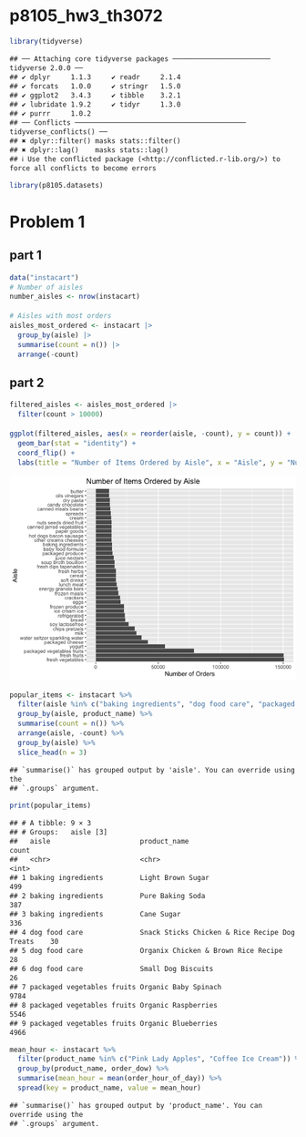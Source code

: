 p8105_hw3_th3072
================

``` r
library(tidyverse)
```

    ## ── Attaching core tidyverse packages ──────────────────────── tidyverse 2.0.0 ──
    ## ✔ dplyr     1.1.3     ✔ readr     2.1.4
    ## ✔ forcats   1.0.0     ✔ stringr   1.5.0
    ## ✔ ggplot2   3.4.3     ✔ tibble    3.2.1
    ## ✔ lubridate 1.9.2     ✔ tidyr     1.3.0
    ## ✔ purrr     1.0.2     
    ## ── Conflicts ────────────────────────────────────────── tidyverse_conflicts() ──
    ## ✖ dplyr::filter() masks stats::filter()
    ## ✖ dplyr::lag()    masks stats::lag()
    ## ℹ Use the conflicted package (<http://conflicted.r-lib.org/>) to force all conflicts to become errors

``` r
library(p8105.datasets)
```

# Problem 1

## part 1

``` r
data("instacart")
# Number of aisles
number_aisles <- nrow(instacart)

# Aisles with most orders
aisles_most_ordered <- instacart |>
  group_by(aisle) |>
  summarise(count = n()) |>
  arrange(-count)
```

## part 2

``` r
filtered_aisles <- aisles_most_ordered |>
  filter(count > 10000)

ggplot(filtered_aisles, aes(x = reorder(aisle, -count), y = count)) +
  geom_bar(stat = "identity") +
  coord_flip() +
  labs(title = "Number of Items Ordered by Aisle", x = "Aisle", y = "Number of Orders")
```

![](p8105_hw3_th3072_files/figure-gfm/unnamed-chunk-3-1.png)<!-- -->

``` r
popular_items <- instacart %>%
  filter(aisle %in% c("baking ingredients", "dog food care", "packaged vegetables fruits")) %>%
  group_by(aisle, product_name) %>%
  summarise(count = n()) %>%
  arrange(aisle, -count) %>%
  group_by(aisle) %>%
  slice_head(n = 3)
```

    ## `summarise()` has grouped output by 'aisle'. You can override using the
    ## `.groups` argument.

``` r
print(popular_items)
```

    ## # A tibble: 9 × 3
    ## # Groups:   aisle [3]
    ##   aisle                      product_name                                  count
    ##   <chr>                      <chr>                                         <int>
    ## 1 baking ingredients         Light Brown Sugar                               499
    ## 2 baking ingredients         Pure Baking Soda                                387
    ## 3 baking ingredients         Cane Sugar                                      336
    ## 4 dog food care              Snack Sticks Chicken & Rice Recipe Dog Treats    30
    ## 5 dog food care              Organix Chicken & Brown Rice Recipe              28
    ## 6 dog food care              Small Dog Biscuits                               26
    ## 7 packaged vegetables fruits Organic Baby Spinach                           9784
    ## 8 packaged vegetables fruits Organic Raspberries                            5546
    ## 9 packaged vegetables fruits Organic Blueberries                            4966

``` r
mean_hour <- instacart %>%
  filter(product_name %in% c("Pink Lady Apples", "Coffee Ice Cream")) %>%
  group_by(product_name, order_dow) %>%
  summarise(mean_hour = mean(order_hour_of_day)) %>%
  spread(key = product_name, value = mean_hour)
```

    ## `summarise()` has grouped output by 'product_name'. You can override using the
    ## `.groups` argument.
